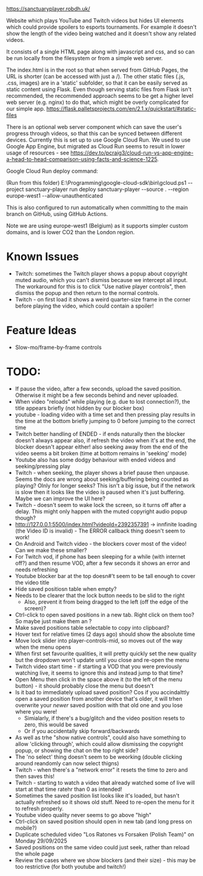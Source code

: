 https://sanctuaryplayer.robdh.uk/

Website which plays YouTube and Twitch videos but hides UI elements which could provide spoilers to esports tournaments.
For example it doesn't show the length of the video being watched and it doesn't show any related videos.

It consists of a single HTML page along with javascript and css, and so can be run locally from the filesystem or
from a simple web server.

The index.html is in the root so that when served from GitHub Pages, the URL is shorter (can be accessed with just a /).
The other static files (.js, .css, images) are in a 'static' subfolder, so that it can be
easily served as static content using Flask. Even though serving static files from Flask isn't recommended, the recommended
approach seems to be get a higher level web server (e.g. nginx) to do that, which might be overly
complicated for our simple app.
https://flask.palletsprojects.com/en/2.1.x/quickstart/#static-files

There is an optional web server component which can save the user's progress through videos, so that this can be
synced between different devices. Currently this is set up to use Google Cloud Run. We used to use Google App Engine,
but migrated as Cloud Run seems to result in lower usage of resources - see
https://dev.to/pcraig3/cloud-run-vs-app-engine-a-head-to-head-comparison-using-facts-and-science-1225.

Google Cloud Run deploy command:

(Run from this folder)
E:\Programming\google-cloud-sdk\bin\gcloud.ps1 --project sanctuary-player run deploy sanctuary-player --source . --region europe-west1 --allow-unauthenticated

This is also configured to run automatically when committing to the main branch on GitHub, using GitHub Actions.

Note we are using europe-west1 (Belgium) as it supports simpler custom domains, and is lower CO2 than the London region.

Known Issues
============

* Twitch: sometimes the Twitch player shows a popup about copyright muted audio, which you can't dismiss because we intercept all input. The workaround for this is to click "Use native player controls", then dismiss the popup and then return to the normal controls.
* Twitch - on first load it shows a weird quarter-size frame in the corner before playing the video, which could contain a spoiler!

Feature Ideas
==============

* Slow-mo/frame-by-frame controls

TODO:
=====

* If pause the video, after a few seconds, upload the saved position. Otherwise it might be a few seconds behind and never uploaded.
* When video "reloads" while playing (e.g. due to lost connection?), the title appears briefly (not hidden by our blocker box)
* youtube - loading video with a time set and then pressing play results in the time at the bottom briefly jumping to 0 before jumping to the correct time
* Twitch better handling of ENDED - if ends naturally then the blocker doesn't always appear
   also, if refresh the video when it's at the end, the blocker doesn't appear either!
   also seeking away from the end of the video seems a bit broken (time at bottom remains in 'seeking' mode)
* Youtube also has some dodgy behaviour with ended videos and seeking/pressing play
* Twitch - when seeking, the player shows a brief pause then unpause. Seems the docs are wrong about seeking/buffering being counted as playing? OInly for longer seeks?
      This isn't a big issue, but if the network is slow then it looks like the video is paused when it's just buffering. Maybe we can improve the UI here?
* Twitch - doesn't seem to wake lock the screen, so it turns off after a delay. This might only happen with the muted copyright audio popup though?
* http://127.0.0.1:5500/index.html?videoId=2392357391 -> innfinite loading (the Video ID is invalid) -  The ERROR callback thing doesn't seem to work!
* On Android and Twitch video - the blockers cover most of the video! Can we make these smaller?
* For Twitch vod, if phone has been sleeping for a while (with internet off?) and then resume VOD, after a few seconds it shows an error and needs refreshing
* Youtube blocker bar at the top doesn#'t seem to be tall enough to cover the video title
* Hide saved positiosn table when empty?
* Needs to be clearer that the lock button needs to be slid to the right
   * Also, prevent it from being dragged to the left (off the edge of the screen)?
* Ctrl-click to open saved positions in a new tab. Right click on them too? So maybe just make them an <a>?
* Make saved positions table selectable to copy into clipboard?
* Hover text for relative times (2 days ago) should show the absolute time
* Move lock slider into player-controls-mid, so moves out of the way when the menu opens
* When first set favourite qualities, it will pretty quickly set the new quality but the dropdown won't update until you close and re-open the menu
* Twitch video start time  - if starting a VOD that you were previously watching live, it seems to ignore this and instead jump to that time?
* Open Menu then click in the space above it (to the left of the menu button) - it should probably close the menu but doesn't
* Is it bad to immediately upload saved position? Cos if you accindalttly open a saved position from another device that's older, it will trhen overwrite your _newer_ saved position with that old one and you lose where you were!
   * Simialarly, if there's a bug/glitch and the video position resets to zero, this would be saved
   * Or if you accidentally skip forward/backwards
* As well as trhe "show native controls", could also have something to allow 'clicking through', which could allow dismissing the copyright popup, or showing the chat on the top right side?
* The 'no select' thing doesn't seem to be weorking (double clicking around reandomly can now select thigns)
* Twitch - when there's a "network error" it resets the time to zero and then saves this!
* Twitch - starting to watch a video that already watched some of live will start at that time ratehr than 0 as intended!
* Sometimes the saved position list looks like it's loaded, but hasn't actually refreshed so it shows old stuff. Need to re-open the menu for it to refresh properly.
* Youtube video quality never seems to go above "high"
* Ctrl-click on saved position should open in new tab (and long press on mobile?)
* Duplicate scheduled video "Los Ratones vs Forsaken (Polish Team)" on Monday 29/09/2025
* Saved positions on the same video could just seek, rather than reload the whole page
* Review the cases where we show blockers (and their size) - this may be too restrictive (for both youtube and twitch!)
